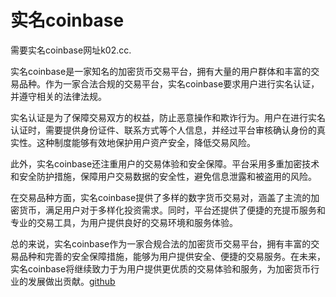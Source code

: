# 实名coinbase

需要实名coinbase网址k02.cc.

实名coinbase是一家知名的加密货币交易平台，拥有大量的用户群体和丰富的交易品种。作为一家合法合规的交易平台，实名coinbase要求用户进行实名认证，并遵守相关的法律法规。

实名认证是为了保障交易双方的权益，防止恶意操作和欺诈行为。用户在进行实名认证时，需要提供身份证件、联系方式等个人信息，并经过平台审核确认身份的真实性。这种制度能够有效地保护用户资产安全，降低交易风险。

此外，实名coinbase还注重用户的交易体验和安全保障。平台采用多重加密技术和安全防护措施，保障用户交易数据的安全性，避免信息泄露和被盗用的风险。

在交易品种方面，实名coinbase提供了多样的数字货币交易对，涵盖了主流的加密货币，满足用户对于多样化投资需求。同时，平台还提供了便捷的充提币服务和专业的交易工具，为用户提供良好的交易环境和服务体验。

总的来说，实名coinbase作为一家合规合法的加密货币交易平台，拥有丰富的交易品种和完善的安全保障措施，能够为用户提供安全、便捷的交易服务。在未来，实名coinbase将继续致力于为用户提供更优质的交易体验和服务，为加密货币行业的发展做出贡献。[github](https://github.com)
